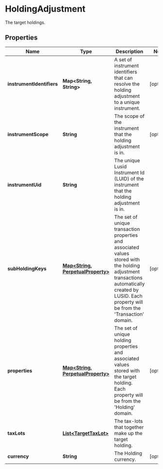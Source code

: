 

# HoldingAdjustment

The target holdings.

## Properties

Name | Type | Description | Notes
------------ | ------------- | ------------- | -------------
**instrumentIdentifiers** | **Map&lt;String, String&gt;** | A set of instrument identifiers that can resolve the holding adjustment to a unique instrument. |  [optional]
**instrumentScope** | **String** | The scope of the instrument that the holding adjustment is in. |  [optional]
**instrumentUid** | **String** | The unique Lusid Instrument Id (LUID) of the instrument that the holding adjustment is in. | 
**subHoldingKeys** | [**Map&lt;String, PerpetualProperty&gt;**](PerpetualProperty.md) | The set of unique transaction properties and associated values stored with the holding adjustment transactions automatically created by LUSID. Each property will be from the &#39;Transaction&#39; domain. |  [optional]
**properties** | [**Map&lt;String, PerpetualProperty&gt;**](PerpetualProperty.md) | The set of unique holding properties and associated values stored with the target holding. Each property will be from the &#39;Holding&#39; domain. |  [optional]
**taxLots** | [**List&lt;TargetTaxLot&gt;**](TargetTaxLot.md) | The tax-lots that together make up the target holding. | 
**currency** | **String** | The Holding currency. |  [optional]



